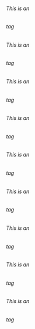 ###### This is an <h6> tag
###### This is an <h6> tag
###### This is an <h6> tag
###### This is an <h6> tag
###### This is an <h6> tag
###### This is an <h6> tag
###### This is an <h6> tag
###### This is an <h6> tag
###### This is an <h6> tag